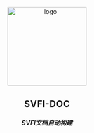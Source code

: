 <p align="center"><a href="https://xugaoyi.com/" target="_blank" rel="noopener noreferrer"><img width="180" src="https://fastly.jsdelivr.net/gh/xugaoyi/image_store/blog/20200409124835.png" alt="logo"></a></p>


<h2 align="center">SVFI-DOC</h2>

<h5 align="center">SVFI文档自动构建</h5>
<!-- [在线文档(国内源)](https://doc.xugaoyi.com/) -->

<!-- [主题仓库](https://github.com/xugaoyi/vuepress-theme-vdoing) -->

<!-- [本仓库的gitee镜像](https://gitee.com/xugaoyi/vuepress-theme-vdoing-doc) --> 
